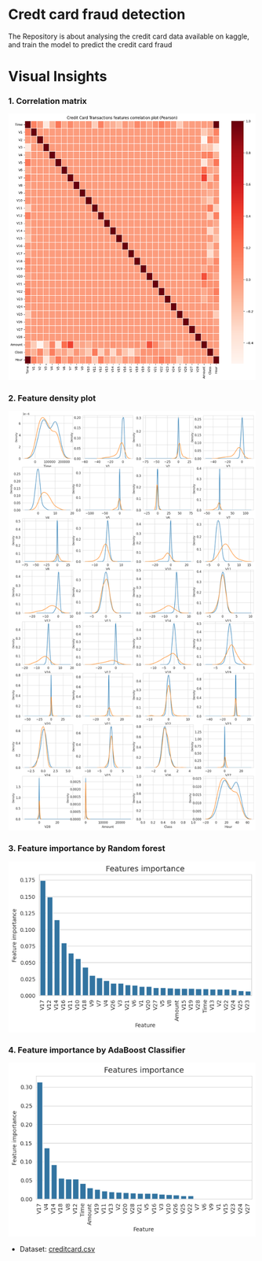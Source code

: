 # Credt card fraud detection
The Repository is about analysing the credit card data available on kaggle, and train the model to predict the credit card fraud 

# Visual Insights

### 1. Correlation matrix
![Average Subscription by Sector](assets/feature-correlation.png)

### 2. Feature density plot
![Average Subscription by Sector](assets/feature-density-plot.png)

### 3. Feature importance by Random forest
![Average Subscription by Sector](assets/feature-importance-by-Random-forest.png)

### 4. Feature importance by AdaBoost Classifier
![Average Subscription by Sector](assets/feature-importance-by-AdaBoost-Classifier.png)


- Dataset: [creditcard.csv](https://www.kaggle.com/code/gpreda/credit-card-fraud-detection-predictive-models/input)
